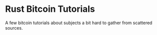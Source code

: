# Rust Bitcoin Tutorials

A few bitcoin tutorials about subjects a bit hard to gather from scattered sources.